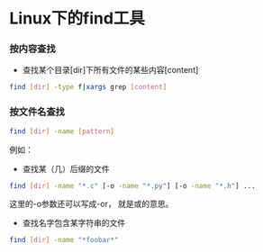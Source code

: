 # Linux下的find工具


### 按内容查找

* 查找某个目录[dir]下所有文件的某些内容[content]

```bash
find [dir] -type f|xargs grep [content]
```

### 按文件名查找

```bash
find [dir] -name [pattern]
```
例如：

* 查找某（几）后缀的文件

```bash
find [dir] -name "*.c" [-o -name "*.py"] [-o -name "*.h"] ...
```
这里的-o参数还可以写成-or， 就是或的意思。

* 查找名字包含某字符串的文件
```bash
find [dir] -name "*foobar*"
```